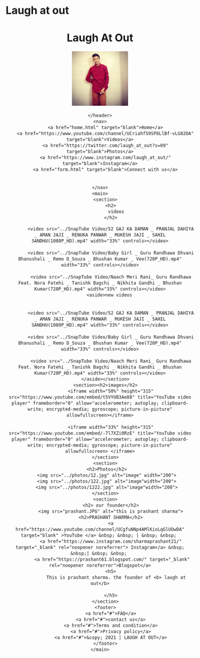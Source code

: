 # Laugh at out

<html lang="en">
<head>
    <meta charset="UTF-8">
    <meta http-equiv="X-UA-Compatible" content="IE=edge">
    <meta name="viewport" content="width=device-width, initial-scale=1.0">
    <title>Laugh At Out |Home</title>
    <link rel="stylesheet" href="style.css">
</head>
<body>
    <header>
        <h1>Laugh At Out</h1>
        <img src="prashant.JPG" width="150px">

    </header>
    <nav>
        <a href="home.html" target="blank">Home</a>
        <a href="https://www.youtube.com/channel/UCriahfS9SP8LlBf-vLG82OA" target="blank">Videos</a>
        <a href="https://twitter.com/laugh_at_out?s=09" target="blank">Photos</a>
        <a href="https://www.instagram.com/laugh_at_out/" target="blank">Instagram</a>
        <a href="form.html" target="blank">Connect with us</a>


    </nav>
    <main>
        <section>
            <h2>
                videos
            </h2>
<!--             <marquee behavior="up" direction="">"Here are some videos" </marquee> -->

            <video src="../SnapTube Video/52 GAJ KA DAMAN _ PRANJAL DAHIYA _ AMAN JAJI _ RENUKA PANWAR _ MUKESH JAJI _ SAHIL SANDHU(1080P_HD).mp4" width="33%" controls></video>

            <video src="../SnapTube Video/Baby Girl _ Guru Randhawa Dhvani Bhanushali _ Remo D_Souza _ Bhushan Kumar _ Vee(720P_HD).mp4" width="33%" controls></video>

            <video src="../SnapTube Video/Naach Meri Rani_ Guru Randhawa Feat. Nora Fatehi _ Tanishk Bagchi _ Nikhita Gandhi _ Bhushan Kumar(720P_HD).mp4" width="33%" controls></video>
            <aside>new videos 
        
            
            <video src="../SnapTube Video/52 GAJ KA DAMAN _ PRANJAL DAHIYA _ AMAN JAJI _ RENUKA PANWAR _ MUKESH JAJI _ SAHIL SANDHU(1080P_HD).mp4" width="33%" controls></video>

            <video src="../SnapTube Video/Baby Girl _ Guru Randhawa Dhvani Bhanushali _ Remo D_Souza _ Bhushan Kumar _ Vee(720P_HD).mp4" width="33%" controls></video>

            <video src="../SnapTube Video/Naach Meri Rani_ Guru Randhawa Feat. Nora Fatehi _ Tanishk Bagchi _ Nikhita Gandhi _ Bhushan Kumar(720P_HD).mp4" width="33%" controls></video>
        </aside></section>
        <section><h2>images</h2>
            <iframe width="50%" height="315" src="https://www.youtube.com/embed/t5VYUB3Ae88" title="YouTube video player" frameborder="0" allow="accelerometer; autoplay; clipboard-write; encrypted-media; gyroscope; picture-in-picture"  allowfullscreen></iframe>

            <iframe width="33%" height="315" src="https://www.youtube.com/embed/-7l7XZi0RzE" title="YouTube video player" frameborder="0" allow="accelerometer; autoplay; clipboard-write; encrypted-media; gyroscope; picture-in-picture"  allowfullscreen> </iframe>
        </section>
        <section>
         <h2>Photos</h2>
         <img src="../photos/12.jpg" alt="image" width="200">
         <img src="../photos/122.jpg" alt="image"width="200">
         <img src="../photos/1222.jpg" alt="image"width="200">
        </section>
        <section>
            <h2> our founder</h2>
            <img src="prashant.JPG" alt="this is prashant sharma">
            <h2>PRASHANT SHARMA</h2>
            <a href="https://www.youtube.com/channel/UCgfuNNp4AMlKioLqGlUOwDA" target="blank" >YouTube </a> &nbsp; &nbsp; | &nbsp; &nbsp; 
            <a href="https://www.instagram.com/sharmaprashant21/" target="_blank" rel="noopener noreferrer"> Instagram</a> &nbsp; &nbsp;| &nbsp; &nbsp; 
             <a href="https://prashant61.blogspot.com/" target="_blank" rel="noopener noreferrer">Blogspot</a>
            <h5>
                This is prashant sharma. the founder of <b> laugh at out</b>

            </h5>
        </section>
        <footer>
            <a href="#">FAQ</a>
            <a href="#">contact us</a>
            <a href="#">Terms and condition</a>
            <a href="#">Privacy policy</a>
            <a href="#">&copy; 2021 | LAUGH AT OUT</a>
        </footer>
    </main>




</body>
</html>
